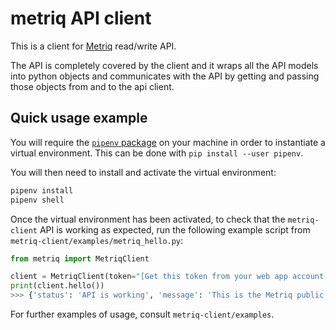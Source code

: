 # metriq API client

This is a client for [Metriq](https://metriq.info) read/write API.

The API is completely covered by the client and it wraps all the API models
into python objects and communicates with the API by getting and passing those
objects from and to the api client.

## Quick usage example

You will require the [`pipenv` package](https://pipenv.pypa.io/en/latest/) on your machine in order to instantiate a 
virtual environment. This can be done with `pip install --user pipenv`.

You will then need to install and activate the virtual environment:

```bash
pipenv install
pipenv shell
```

Once the virtual environment has been activated, to check that the `metriq-client` API is working as expected, run the 
following example script from `metriq-client/examples/metriq_hello.py`:

```python
from metriq import MetriqClient

client = MetriqClient(token="[Get this token from your web app account, and replace this string with it.]")
print(client.hello())
>>> {'status': 'API is working', 'message': 'This is the Metriq public REST API.'}
```

For further examples of usage, consult `metriq-client/examples`.
